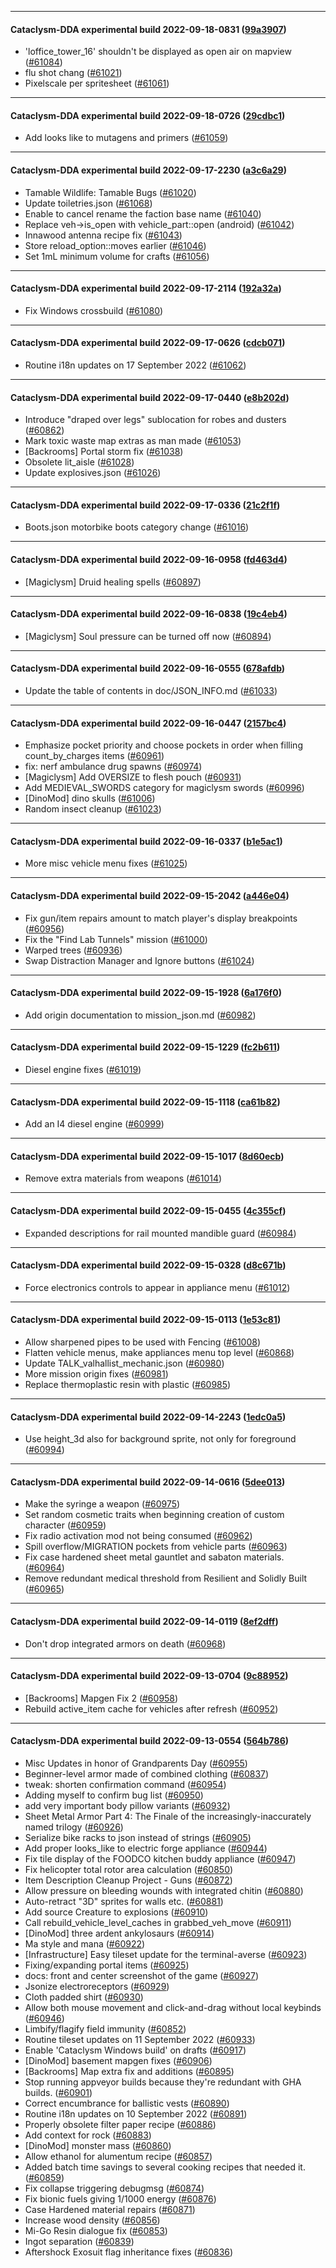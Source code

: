 
---

#### Cataclysm-DDA experimental build 2022-09-18-0831 ([99a3907](https://github.com/CleverRaven/Cataclysm-DDA/releases/tag/cdda-experimental-2022-09-18-0831))

* 'loffice_tower_16' shouldn't be displayed as open air on mapview ([#61084](https://github.com/CleverRaven/Cataclysm-DDA/pull/61084))
* flu shot chang ([#61021](https://github.com/CleverRaven/Cataclysm-DDA/pull/61021))
* Pixelscale per spritesheet ([#61061](https://github.com/CleverRaven/Cataclysm-DDA/pull/61061))

---

#### Cataclysm-DDA experimental build 2022-09-18-0726 ([29cdbc1](https://github.com/CleverRaven/Cataclysm-DDA/releases/tag/cdda-experimental-2022-09-18-0726))

* Add looks like to mutagens and primers ([#61059](https://github.com/CleverRaven/Cataclysm-DDA/pull/61059))

---

#### Cataclysm-DDA experimental build 2022-09-17-2230 ([a3c6a29](https://github.com/CleverRaven/Cataclysm-DDA/releases/tag/cdda-experimental-2022-09-17-2230))

* Tamable Wildlife: Tamable Bugs ([#61020](https://github.com/CleverRaven/Cataclysm-DDA/pull/61020))
* Update toiletries.json ([#61068](https://github.com/CleverRaven/Cataclysm-DDA/pull/61068))
* Enable to cancel rename the faction base name  ([#61040](https://github.com/CleverRaven/Cataclysm-DDA/pull/61040))
* Replace veh->is_open with vehicle_part::open (android) ([#61042](https://github.com/CleverRaven/Cataclysm-DDA/pull/61042))
* Innawood antenna recipe fix ([#61043](https://github.com/CleverRaven/Cataclysm-DDA/pull/61043))
* Store reload_option::moves earlier ([#61046](https://github.com/CleverRaven/Cataclysm-DDA/pull/61046))
* Set 1mL minimum volume for crafts ([#61056](https://github.com/CleverRaven/Cataclysm-DDA/pull/61056))

---

#### Cataclysm-DDA experimental build 2022-09-17-2114 ([192a32a](https://github.com/CleverRaven/Cataclysm-DDA/releases/tag/cdda-experimental-2022-09-17-2114))

* Fix Windows crossbuild ([#61080](https://github.com/CleverRaven/Cataclysm-DDA/pull/61080))

---

#### Cataclysm-DDA experimental build 2022-09-17-0626 ([cdcb071](https://github.com/CleverRaven/Cataclysm-DDA/releases/tag/cdda-experimental-2022-09-17-0626))

* Routine i18n updates on 17 September 2022 ([#61062](https://github.com/CleverRaven/Cataclysm-DDA/pull/61062))

---

#### Cataclysm-DDA experimental build 2022-09-17-0440 ([e8b202d](https://github.com/CleverRaven/Cataclysm-DDA/releases/tag/cdda-experimental-2022-09-17-0440))

* Introduce "draped over legs" sublocation for robes and dusters ([#60862](https://github.com/CleverRaven/Cataclysm-DDA/pull/60862))
* Mark toxic waste map extras as man made ([#61053](https://github.com/CleverRaven/Cataclysm-DDA/pull/61053))
* [Backrooms] Portal storm fix ([#61038](https://github.com/CleverRaven/Cataclysm-DDA/pull/61038))
* Obsolete lit_aisle ([#61028](https://github.com/CleverRaven/Cataclysm-DDA/pull/61028))
* Update explosives.json ([#61026](https://github.com/CleverRaven/Cataclysm-DDA/pull/61026))

---

#### Cataclysm-DDA experimental build 2022-09-17-0336 ([21c2f1f](https://github.com/CleverRaven/Cataclysm-DDA/releases/tag/cdda-experimental-2022-09-17-0336))

* Boots.json motorbike boots category change ([#61016](https://github.com/CleverRaven/Cataclysm-DDA/pull/61016))

---

#### Cataclysm-DDA experimental build 2022-09-16-0958 ([fd463d4](https://github.com/CleverRaven/Cataclysm-DDA/releases/tag/cdda-experimental-2022-09-16-0958))

* [Magiclysm] Druid healing spells ([#60897](https://github.com/CleverRaven/Cataclysm-DDA/pull/60897))

---

#### Cataclysm-DDA experimental build 2022-09-16-0838 ([19c4eb4](https://github.com/CleverRaven/Cataclysm-DDA/releases/tag/cdda-experimental-2022-09-16-0838))

* [Magiclysm] Soul pressure can be turned off now ([#60894](https://github.com/CleverRaven/Cataclysm-DDA/pull/60894))

---

#### Cataclysm-DDA experimental build 2022-09-16-0555 ([678afdb](https://github.com/CleverRaven/Cataclysm-DDA/releases/tag/cdda-experimental-2022-09-16-0555))

* Update the table of contents in doc/JSON_INFO.md ([#61033](https://github.com/CleverRaven/Cataclysm-DDA/pull/61033))

---

#### Cataclysm-DDA experimental build 2022-09-16-0447 ([2157bc4](https://github.com/CleverRaven/Cataclysm-DDA/releases/tag/cdda-experimental-2022-09-16-0447))

* Emphasize pocket priority and choose pockets in order when filling count_by_charges items ([#60961](https://github.com/CleverRaven/Cataclysm-DDA/pull/60961))
* fix: nerf ambulance drug spawns ([#60974](https://github.com/CleverRaven/Cataclysm-DDA/pull/60974))
* [Magiclysm] Add OVERSIZE to flesh pouch ([#60931](https://github.com/CleverRaven/Cataclysm-DDA/pull/60931))
* Add MEDIEVAL_SWORDS category for magiclysm swords ([#60996](https://github.com/CleverRaven/Cataclysm-DDA/pull/60996))
* [DinoMod] dino skulls ([#61006](https://github.com/CleverRaven/Cataclysm-DDA/pull/61006))
* Random insect cleanup ([#61023](https://github.com/CleverRaven/Cataclysm-DDA/pull/61023))

---

#### Cataclysm-DDA experimental build 2022-09-16-0337 ([b1e5ac1](https://github.com/CleverRaven/Cataclysm-DDA/releases/tag/cdda-experimental-2022-09-16-0337))

* More misc vehicle menu fixes ([#61025](https://github.com/CleverRaven/Cataclysm-DDA/pull/61025))

---

#### Cataclysm-DDA experimental build 2022-09-15-2042 ([a446e04](https://github.com/CleverRaven/Cataclysm-DDA/releases/tag/cdda-experimental-2022-09-15-2042))

* Fix gun/item repairs amount to match player's display breakpoints ([#60956](https://github.com/CleverRaven/Cataclysm-DDA/pull/60956))
* Fix the "Find Lab Tunnels" mission ([#61000](https://github.com/CleverRaven/Cataclysm-DDA/pull/61000))
* Warped trees ([#60936](https://github.com/CleverRaven/Cataclysm-DDA/pull/60936))
* Swap Distraction Manager and Ignore buttons ([#61024](https://github.com/CleverRaven/Cataclysm-DDA/pull/61024))

---

#### Cataclysm-DDA experimental build 2022-09-15-1928 ([6a176f0](https://github.com/CleverRaven/Cataclysm-DDA/releases/tag/cdda-experimental-2022-09-15-1928))

* Add origin documentation to mission_json.md ([#60982](https://github.com/CleverRaven/Cataclysm-DDA/pull/60982))

---

#### Cataclysm-DDA experimental build 2022-09-15-1229 ([fc2b611](https://github.com/CleverRaven/Cataclysm-DDA/releases/tag/cdda-experimental-2022-09-15-1229))

* Diesel engine fixes ([#61019](https://github.com/CleverRaven/Cataclysm-DDA/pull/61019))

---

#### Cataclysm-DDA experimental build 2022-09-15-1118 ([ca61b82](https://github.com/CleverRaven/Cataclysm-DDA/releases/tag/cdda-experimental-2022-09-15-1118))

* Add an I4 diesel engine ([#60999](https://github.com/CleverRaven/Cataclysm-DDA/pull/60999))

---

#### Cataclysm-DDA experimental build 2022-09-15-1017 ([8d60ecb](https://github.com/CleverRaven/Cataclysm-DDA/releases/tag/cdda-experimental-2022-09-15-1017))

* Remove extra materials from weapons ([#61014](https://github.com/CleverRaven/Cataclysm-DDA/pull/61014))

---

#### Cataclysm-DDA experimental build 2022-09-15-0455 ([4c355cf](https://github.com/CleverRaven/Cataclysm-DDA/releases/tag/cdda-experimental-2022-09-15-0455))

* Expanded descriptions for rail mounted mandible guard ([#60984](https://github.com/CleverRaven/Cataclysm-DDA/pull/60984))

---

#### Cataclysm-DDA experimental build 2022-09-15-0328 ([d8c671b](https://github.com/CleverRaven/Cataclysm-DDA/releases/tag/cdda-experimental-2022-09-15-0328))

* Force electronics controls to appear in appliance menu ([#61012](https://github.com/CleverRaven/Cataclysm-DDA/pull/61012))

---

#### Cataclysm-DDA experimental build 2022-09-15-0113 ([1e53c81](https://github.com/CleverRaven/Cataclysm-DDA/releases/tag/cdda-experimental-2022-09-15-0113))

* Allow sharpened pipes to be used with Fencing ([#61008](https://github.com/CleverRaven/Cataclysm-DDA/pull/61008))
* Flatten vehicle menus, make appliances menu top level ([#60868](https://github.com/CleverRaven/Cataclysm-DDA/pull/60868))
* Update TALK_valhallist_mechanic.json ([#60980](https://github.com/CleverRaven/Cataclysm-DDA/pull/60980))
* More mission origin fixes ([#60981](https://github.com/CleverRaven/Cataclysm-DDA/pull/60981))
* Replace thermoplastic resin with plastic ([#60985](https://github.com/CleverRaven/Cataclysm-DDA/pull/60985))

---

#### Cataclysm-DDA experimental build 2022-09-14-2243 ([1edc0a5](https://github.com/CleverRaven/Cataclysm-DDA/releases/tag/cdda-experimental-2022-09-14-2243))

* Use height_3d also for background sprite, not only for foreground ([#60994](https://github.com/CleverRaven/Cataclysm-DDA/pull/60994))

---

#### Cataclysm-DDA experimental build 2022-09-14-0616 ([5dee013](https://github.com/CleverRaven/Cataclysm-DDA/releases/tag/cdda-experimental-2022-09-14-0616))

* Make the syringe a weapon ([#60975](https://github.com/CleverRaven/Cataclysm-DDA/pull/60975))
* Set random cosmetic traits when beginning creation of custom character ([#60959](https://github.com/CleverRaven/Cataclysm-DDA/pull/60959))
* Fix radio activation mod not being consumed ([#60962](https://github.com/CleverRaven/Cataclysm-DDA/pull/60962))
* Spill overflow/MIGRATION pockets from vehicle parts ([#60963](https://github.com/CleverRaven/Cataclysm-DDA/pull/60963))
* Fix case hardened sheet metal gauntlet and sabaton materials. ([#60964](https://github.com/CleverRaven/Cataclysm-DDA/pull/60964))
* Remove redundant medical threshold from Resilient and Solidly Built ([#60965](https://github.com/CleverRaven/Cataclysm-DDA/pull/60965))

---

#### Cataclysm-DDA experimental build 2022-09-14-0119 ([8ef2dff](https://github.com/CleverRaven/Cataclysm-DDA/releases/tag/cdda-experimental-2022-09-14-0119))

* Don't drop integrated armors on death ([#60968](https://github.com/CleverRaven/Cataclysm-DDA/pull/60968))

---

#### Cataclysm-DDA experimental build 2022-09-13-0704 ([9c88952](https://github.com/CleverRaven/Cataclysm-DDA/releases/tag/cdda-experimental-2022-09-13-0704))

* [Backrooms] Mapgen Fix 2 ([#60958](https://github.com/CleverRaven/Cataclysm-DDA/pull/60958))
* Rebuild active_item cache for vehicles after refresh ([#60952](https://github.com/CleverRaven/Cataclysm-DDA/pull/60952))

---

#### Cataclysm-DDA experimental build 2022-09-13-0554 ([564b786](https://github.com/CleverRaven/Cataclysm-DDA/releases/tag/cdda-experimental-2022-09-13-0554))

* Misc Updates in honor of Grandparents Day ([#60955](https://github.com/CleverRaven/Cataclysm-DDA/pull/60955))
* Beginner-level armor made of combined clothing ([#60837](https://github.com/CleverRaven/Cataclysm-DDA/pull/60837))
* tweak: shorten confirmation command ([#60954](https://github.com/CleverRaven/Cataclysm-DDA/pull/60954))
* Adding myself to confirm bug list ([#60950](https://github.com/CleverRaven/Cataclysm-DDA/pull/60950))
* add very important body pillow variants ([#60932](https://github.com/CleverRaven/Cataclysm-DDA/pull/60932))
* Sheet Metal Armor Part 4: The Finale of the increasingly-inaccurately named trilogy ([#60926](https://github.com/CleverRaven/Cataclysm-DDA/pull/60926))
* Serialize bike racks to json instead of strings ([#60905](https://github.com/CleverRaven/Cataclysm-DDA/pull/60905))
* Add proper looks_like to electric forge appliance ([#60944](https://github.com/CleverRaven/Cataclysm-DDA/pull/60944))
* Fix tile display of the FOODCO kitchen buddy appliance ([#60947](https://github.com/CleverRaven/Cataclysm-DDA/pull/60947))
* Fix helicopter total rotor area calculation ([#60850](https://github.com/CleverRaven/Cataclysm-DDA/pull/60850))
* Item Description Cleanup Project - Guns ([#60872](https://github.com/CleverRaven/Cataclysm-DDA/pull/60872))
* Allow pressure on bleeding wounds with integrated chitin ([#60880](https://github.com/CleverRaven/Cataclysm-DDA/pull/60880))
* Auto-retract "3D" sprites for walls etc. ([#60881](https://github.com/CleverRaven/Cataclysm-DDA/pull/60881))
* Add source Creature to explosions ([#60910](https://github.com/CleverRaven/Cataclysm-DDA/pull/60910))
* Call rebuild_vehicle_level_caches in grabbed_veh_move ([#60911](https://github.com/CleverRaven/Cataclysm-DDA/pull/60911))
* [DinoMod] three ardent ankylosaurs ([#60914](https://github.com/CleverRaven/Cataclysm-DDA/pull/60914))
* Ma style and mana ([#60922](https://github.com/CleverRaven/Cataclysm-DDA/pull/60922))
* [Infrastructure] Easy tileset update for the terminal-averse ([#60923](https://github.com/CleverRaven/Cataclysm-DDA/pull/60923))
* Fixing/expanding portal items ([#60925](https://github.com/CleverRaven/Cataclysm-DDA/pull/60925))
* docs: front and center screenshot of the game ([#60927](https://github.com/CleverRaven/Cataclysm-DDA/pull/60927))
* Jsonize electroreceptors ([#60929](https://github.com/CleverRaven/Cataclysm-DDA/pull/60929))
* Cloth padded shirt ([#60930](https://github.com/CleverRaven/Cataclysm-DDA/pull/60930))
* Allow both mouse movement and click-and-drag without local keybinds ([#60946](https://github.com/CleverRaven/Cataclysm-DDA/pull/60946))
* Limbify/flagify field immunity ([#60852](https://github.com/CleverRaven/Cataclysm-DDA/pull/60852))
* Routine tileset updates on 11 September 2022 ([#60933](https://github.com/CleverRaven/Cataclysm-DDA/pull/60933))
* Enable 'Cataclysm Windows build' on drafts ([#60917](https://github.com/CleverRaven/Cataclysm-DDA/pull/60917))
* [DinoMod] basement mapgen fixes ([#60906](https://github.com/CleverRaven/Cataclysm-DDA/pull/60906))
* [Backrooms] Map extra fix and additions ([#60895](https://github.com/CleverRaven/Cataclysm-DDA/pull/60895))
* Stop running appveyor builds because they're redundant with GHA builds. ([#60901](https://github.com/CleverRaven/Cataclysm-DDA/pull/60901))
* Correct encumbrance for ballistic vests ([#60890](https://github.com/CleverRaven/Cataclysm-DDA/pull/60890))
* Routine i18n updates on 10 September 2022 ([#60891](https://github.com/CleverRaven/Cataclysm-DDA/pull/60891))
* Properly obsolete filter paper recipe ([#60886](https://github.com/CleverRaven/Cataclysm-DDA/pull/60886))
* Add context for rock ([#60883](https://github.com/CleverRaven/Cataclysm-DDA/pull/60883))
* [DinoMod] monster mass ([#60860](https://github.com/CleverRaven/Cataclysm-DDA/pull/60860))
* Allow ethanol for alumentum recipe ([#60857](https://github.com/CleverRaven/Cataclysm-DDA/pull/60857))
* Added batch time savings to several cooking recipes that needed it. ([#60859](https://github.com/CleverRaven/Cataclysm-DDA/pull/60859))
* Fix collapse triggering debugmsg ([#60874](https://github.com/CleverRaven/Cataclysm-DDA/pull/60874))
* Fix bionic fuels giving 1/1000 energy ([#60876](https://github.com/CleverRaven/Cataclysm-DDA/pull/60876))
* Case Hardened material repairs ([#60871](https://github.com/CleverRaven/Cataclysm-DDA/pull/60871))
* Increase wood density ([#60856](https://github.com/CleverRaven/Cataclysm-DDA/pull/60856))
* Mi-Go Resin dialogue fix ([#60853](https://github.com/CleverRaven/Cataclysm-DDA/pull/60853))
* Ingot separation ([#60839](https://github.com/CleverRaven/Cataclysm-DDA/pull/60839))
* Aftershock Exosuit flag inheritance fixes ([#60836](https://github.com/CleverRaven/Cataclysm-DDA/pull/60836))
